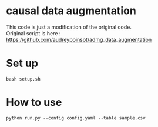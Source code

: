 # causal data augmentation
This code is just a modification of the original code.  
Original script is here : https://github.com/audreypoinsot/admg_data_augmentation

# Set up
```bash setup.sh```

# How to use
```python run.py --config config.yaml --table sample.csv```
